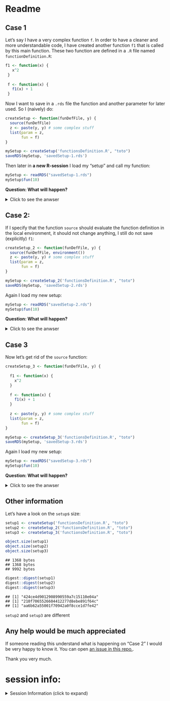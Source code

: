 Readme
================

## Case 1

Let’s say I have a very complex function `f`. In order to have a cleaner
and more understandable code, I have created another function `f1` that
is called by this main function. These two function are defined in a
`.R` file named `functionDefinition.R`:

``` r
f1 <- function(x) { 
   x^2 
 } 
  
 f <- function(x) { 
   f1(x) + 1 
 } 
```

Now I want to save in a `.rds` file the function and another parameter
for later used. So I (naively) do:

``` r
createSetup <- function(funDefFile, y) {
  source(funDefFile)
  z <- paste(y, y) # some complex stuff
  list(param = z,
       fun = f)
}

mySetup <- createSetup('functionsDefinition.R', "toto")
saveRDS(mySetup, 'savedSetup-1.rds')
```

Then later in **a new R-session** I load my “setup” and call my
function:

``` r
mySetup <- readRDS("savedSetup-1.rds")
mySetup$fun(10)
```

**Question: What will happen?**

<details>
<summary>
Click to see the anwser
</summary>

``` sh
R -q --vanilla -e '
tryCatch({
mySetup <- readRDS("savedSetup-1.rds")
mySetup$fun(10)
}, error = function(err) {
  message(err)
})
'
```

    ## WARNING: ignoring environment value of R_HOME
    ## > 
    ## > tryCatch({
    ## + mySetup <- readRDS("savedSetup-1.rds")
    ## + mySetup$fun(10)
    ## + }, error = function(err) {
    ## +   message(err)
    ## + })
    ## could not find function "f1"> 
    ## > 
    ## >

**It raise an error.**

Indeed by doing this way, I saved in the `mySetup` list the definition
of `f` but not `f1` so when I load it back `f1` is not defined.

Note: by default the function `source` evaluate the given file in the
global environment.

</details>

## Case 2:

If I specify that the function `source` should evaluate the function
definition in the local environment, it should not change anything, I
still do not save (explicitly) `f1`:

``` r
createSetup_2 <- function(funDefFile, y) {
  source(funDefFile, environment())
  z <- paste(y, y) # some complex stuff
  list(param = z,
       fun = f)
}
```

``` r
mySetup <- createSetup_2('functionsDefinition.R', "toto")
saveRDS(mySetup, 'savedSetup-2.rds')
```

Again I load my new setup:

``` r
mySetup <- readRDS("savedSetup-2.rds")
mySetup$fun(10)
```

**Question: What will happen?**

<details>
<summary>
Click to see the anwser
</summary>

``` sh
R -q --vanilla -e '
tryCatch({
mySetup <- readRDS("savedSetup-2.rds")
mySetup$fun(10)
}, error = function(err) {
  message(err)
})
'
```

    ## WARNING: ignoring environment value of R_HOME
    ## > 
    ## > tryCatch({
    ## + mySetup <- readRDS("savedSetup-2.rds")
    ## + mySetup$fun(10)
    ## + }, error = function(err) {
    ## +   message(err)
    ## + })
    ## [1] 101
    ## > 
    ## > 
    ## >

**It works !**

But I don’t understand why…

</details>

## Case 3

Now let’s get rid of the `source` function:

``` r
createSetup_3 <- function(funDefFile, y) {
  
  f1 <- function(x) { 
    x^2 
  } 
  
  f <- function(x) { 
    f1(x) + 1 
  } 
  
  z <- paste(y, y) # some complex stuff
  list(param = z,
       fun = f)
}
```

``` r
mySetup <- createSetup_3('functionsDefinition.R', "toto")
saveRDS(mySetup, 'savedSetup-3.rds')
```

Again I load my new setup:

``` r
mySetup <- readRDS("savedSetup-3.rds")
mySetup$fun(10)
```

**Question: What will happen?**

<details>
<summary>
Click to see the anwser
</summary>

``` sh
R -q --vanilla -e '
tryCatch({
mySetup <- readRDS("savedSetup-2.rds")
mySetup$fun(10)
}, error = function(err) {
  message(err)
})
'
```

    ## WARNING: ignoring environment value of R_HOME
    ## > 
    ## > tryCatch({
    ## + mySetup <- readRDS("savedSetup-2.rds")
    ## + mySetup$fun(10)
    ## + }, error = function(err) {
    ## +   message(err)
    ## + })
    ## [1] 101
    ## > 
    ## > 
    ## >

It also work, but this would be expected because it should behave like
case 2.

</details>

## Other information

Let’s have a look on the `setup`s size:

``` r
setup1 <- createSetup('functionsDefinition.R', "toto")
setup2 <- createSetup_2('functionsDefinition.R', "toto")
setup3 <- createSetup_3('functionsDefinition.R', "toto")

object.size(setup1)
object.size(setup2)
object.size(setup3)
```

    ## 1368 bytes
    ## 1368 bytes
    ## 9992 bytes

``` r
digest::digest(setup1)
digest::digest(setup2)
digest::digest(setup3)
```

    ## [1] "424ce4d9012908990559a7c15110e04a"
    ## [1] "210f7065526604412277d8ebe891f64c"
    ## [1] "aa6b62a55001f70942a0f8cce1d7fe42"

`setup2` and `setup3` are different

## Any help would be much appreciated

If someone reading this understand what is happening on “Case 2” I would
be very happy to know it. You can open [an issue in this
repo.](https://github.com/juliendiot42/question-about-R/issues).

Thank you very much.

# session info:

<details>
<summary style="margin-bottom: 10px;">
Session Information (click to expand)
</summary>
<!-- Place an empty line before the chunk ! -->

    ## 
    ## CPU: AMD Ryzen 5 3600X 6-Core Processor
    ## Memory total size: 32.7965 GB
    ## 
    ## 
    ## Session information:
    ## R version 4.1.1 (2021-08-10)
    ## Platform: x86_64-pc-linux-gnu (64-bit)
    ## Running under: Pop!_OS 21.04
    ## 
    ## Matrix products: default
    ## BLAS/LAPACK: /opt/OpenBLAS/lib/libopenblas_zenp-r0.3.17.so
    ## 
    ## attached base packages:
    ## [1] stats     graphics  grDevices utils     datasets  methods   base     
    ## 
    ## loaded via a namespace (and not attached):
    ##  [1] compiler_4.1.1  magrittr_2.0.1  fastmap_1.1.0   tools_4.1.1    
    ##  [5] htmltools_0.5.2 yaml_2.2.1      stringi_1.7.4   rmarkdown_2.11 
    ##  [9] knitr_1.36      stringr_1.4.0   xfun_0.26       digest_0.6.28  
    ## [13] rlang_0.4.11    evaluate_0.14

</details>
